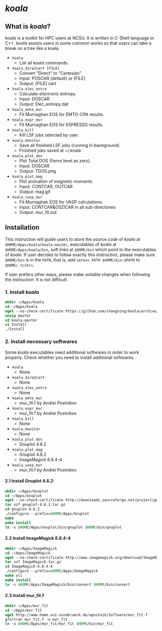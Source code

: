 # *koala*
## What is *koala*?
*koala* is a toolkit for HPC users at NCSU. It is written in C-Shell language or C++. *koala* assists users in some common works so that users can take a break on a tree like a koala.

- `koala`
    - List all *koala* commands.
- `koala_dire2cart [FILE]`
    - Convert "Direct" to "Cartesian".
    - Input: POSCAR (default) or [FILE]
    - Output: [FILE].cart
- `koala_elec_entro`
    - Calculate electronic entropy.
    - Input: DOSCAR
    - Output: Elec_entropy.dat
- `koala_emto_mur`
    - Fit Murnaghan EOS for EMTO-CPA results.
- `koala_espr_mur`
    - Fit Murnaghan EOS for ESPRESSO results.
- `koala_kill`
    - Kill LSF jobs selected by user.
- `koala_monitor`
    - Save all finished LSF jobs (running in background).
    - Finished jobs saved at ~/.koala
- `koala_plot_dos`
    - Plot Total DOS (Fermi level as zero).
    - Input: DOSCAR
    - Output: TDOS.png
- `koala_plot_mag`
    - Plot animation of magnetic moments.
    - Input: CONTCAR, OUTCAR
    - Output: mag.gif
- `koala_vasp_mur`
    - Fit Murnaghan EOS for VASP calculations.
    - Input: CONTCAR&OSZICAR in all sub-directories
    - Output: mur_fit.out

## Installation
This instruction will guide users to store the source code of *koala* at `$HOME/Apps/koala/koala-master`, executables of *koala* at `$HOME/Apps/koala/bin`, soft links at `$HOME/bin` which point to the executables of *koala*. If user decides to follow exactly this instruction, please make sure `$HOME/bin` is in the `PATH`, that is, add `setenv PATH $HOME/bin:$PATH` to `$HOME/.tcshrc`.

If user prefers other ways, please make suitable changes when following the instruction. It is not difficult.

### 1. Install *koala*
```tcsh
mkdir ~/Apps/koala
cd ~/Apps/koala
wget --no-check-certificate https://github.com/changning/koala/archive/master.zip
unzip master
cd koala-master
vi Install
./Install
```

### 2. Install necessary softwares
Some *koala* executables need additional softwares in order to work properly. Check whether you need to install additional softwares.

- `koala`
    - None
- `koala_dire2cart`
    - None
- `koala_elec_entro`
    - None
- `koala_emto_mur`
    - mur_fit.f by Andrei Postnikov
- `koala_espr_mur`
    - mur_fit.f by Andrei Postnikov
- `koala_kill`
    - None
- `koala_monitor`
    - None
- `koala_plot_dos`
    - Gnuplot 4.6.2
- `koala_plot_mag`
    - Gnuplot 4.6.2
    - ImageMagick 6.8.4-4
- `koala_vasp_mur`
    - mur_fit.f by Andrei Postnikov

#### 2.1 Install Gnuplot 4.6.2:
```tcsh
mkdir ~/Apps/Gnuplot
cd ~/Apps/Gnuplot
wget --no-check-certificate http://downloads.sourceforge.net/project/gnuplot/gnuplot/4.6.2/gnuplot-4.6.2.tar.gz
tar xzf gnuplot-4.6.2.tar.gz
cd gnuplot-4.6.2
./configure --prefix=$HOME/Apps/Gnuplot
make
make install
ln -s $HOME/Apps/Gnuplot/bin/gnuplot $HOME/bin/gnuplot
```

#### 2.2 Install ImageMagick 6.8.4-4
```tcsh
mkdir ~/Apps/ImageMagick
cd ~/Apps/ImageMagick
wget --no-check-certificate http://www.imagemagick.org/download/ImageMagick-6.8.4-4.tar.gz
tar xzf ImageMagick.tar.gz
cd ImageMagick-6.8.4-4
./configure --prefix=$HOME/Apps/ImageMagick
make all
make install
ln -s $HOME/Apps/ImageMagick/bin/convert $HOME/bin/convert
````

#### 2.3 Install mur_fit.f
```tcsh
mkdir ~/Apps/mur_fit
cd ~/Apps/mur_fit
wget http://www.home.uni-osnabrueck.de/apostnik/Software/mur_fit.f
gfortran mur_fit.f -o mur_fit
ln -s $HOME/Apps/mur_fit/mur_fit $HOME/bin/mur_fit
```
